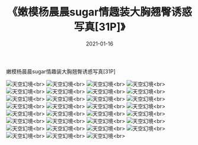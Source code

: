 ﻿---
layout: post
title: 《嫩模杨晨晨sugar情趣装大胸翘臀诱惑写真[31P]》
date: 2021-01-16
img: http://photo.orgx.cf/性感/2021/嫩模杨晨晨sugar情趣装大胸翘臀诱惑写真[31P]/000.jpg
tags: [美女,性感,泳衣]
---

嫩模杨晨晨sugar情趣装大胸翘臀诱惑写真[31P]



![天空幻境](http://photo.orgx.cf/性感/2021/嫩模杨晨晨sugar情趣装大胸翘臀诱惑写真[31P]/001.jpg''天空幻境'')<br>
![天空幻境](http://photo.orgx.cf/性感/2021/嫩模杨晨晨sugar情趣装大胸翘臀诱惑写真[31P]/002.jpg''天空幻境'')<br>
![天空幻境](http://photo.orgx.cf/性感/2021/嫩模杨晨晨sugar情趣装大胸翘臀诱惑写真[31P]/003.jpg''天空幻境'')<br>
![天空幻境](http://photo.orgx.cf/性感/2021/嫩模杨晨晨sugar情趣装大胸翘臀诱惑写真[31P]/004.jpg''天空幻境'')<br>
![天空幻境](http://photo.orgx.cf/性感/2021/嫩模杨晨晨sugar情趣装大胸翘臀诱惑写真[31P]/005.jpg''天空幻境'')<br>
![天空幻境](http://photo.orgx.cf/性感/2021/嫩模杨晨晨sugar情趣装大胸翘臀诱惑写真[31P]/006.jpg''天空幻境'')<br>
![天空幻境](http://photo.orgx.cf/性感/2021/嫩模杨晨晨sugar情趣装大胸翘臀诱惑写真[31P]/007.jpg''天空幻境'')<br>
![天空幻境](http://photo.orgx.cf/性感/2021/嫩模杨晨晨sugar情趣装大胸翘臀诱惑写真[31P]/008.jpg''天空幻境'')<br>
![天空幻境](http://photo.orgx.cf/性感/2021/嫩模杨晨晨sugar情趣装大胸翘臀诱惑写真[31P]/009.jpg''天空幻境'')<br>
![天空幻境](http://photo.orgx.cf/性感/2021/嫩模杨晨晨sugar情趣装大胸翘臀诱惑写真[31P]/010.jpg''天空幻境'')<br>
![天空幻境](http://photo.orgx.cf/性感/2021/嫩模杨晨晨sugar情趣装大胸翘臀诱惑写真[31P]/011.jpg''天空幻境'')<br>
![天空幻境](http://photo.orgx.cf/性感/2021/嫩模杨晨晨sugar情趣装大胸翘臀诱惑写真[31P]/012.jpg''天空幻境'')<br>
![天空幻境](http://photo.orgx.cf/性感/2021/嫩模杨晨晨sugar情趣装大胸翘臀诱惑写真[31P]/013.jpg''天空幻境'')<br>
![天空幻境](http://photo.orgx.cf/性感/2021/嫩模杨晨晨sugar情趣装大胸翘臀诱惑写真[31P]/014.jpg''天空幻境'')<br>
![天空幻境](http://photo.orgx.cf/性感/2021/嫩模杨晨晨sugar情趣装大胸翘臀诱惑写真[31P]/015.jpg''天空幻境'')<br>
![天空幻境](http://photo.orgx.cf/性感/2021/嫩模杨晨晨sugar情趣装大胸翘臀诱惑写真[31P]/016.jpg''天空幻境'')<br>
![天空幻境](http://photo.orgx.cf/性感/2021/嫩模杨晨晨sugar情趣装大胸翘臀诱惑写真[31P]/017.jpg''天空幻境'')<br>
![天空幻境](http://photo.orgx.cf/性感/2021/嫩模杨晨晨sugar情趣装大胸翘臀诱惑写真[31P]/018.jpg''天空幻境'')<br>
![天空幻境](http://photo.orgx.cf/性感/2021/嫩模杨晨晨sugar情趣装大胸翘臀诱惑写真[31P]/019.jpg''天空幻境'')<br>
![天空幻境](http://photo.orgx.cf/性感/2021/嫩模杨晨晨sugar情趣装大胸翘臀诱惑写真[31P]/020.jpg''天空幻境'')<br>
![天空幻境](http://photo.orgx.cf/性感/2021/嫩模杨晨晨sugar情趣装大胸翘臀诱惑写真[31P]/021.jpg''天空幻境'')<br>
![天空幻境](http://photo.orgx.cf/性感/2021/嫩模杨晨晨sugar情趣装大胸翘臀诱惑写真[31P]/022.jpg''天空幻境'')<br>
![天空幻境](http://photo.orgx.cf/性感/2021/嫩模杨晨晨sugar情趣装大胸翘臀诱惑写真[31P]/023.jpg''天空幻境'')<br>
![天空幻境](http://photo.orgx.cf/性感/2021/嫩模杨晨晨sugar情趣装大胸翘臀诱惑写真[31P]/024.jpg''天空幻境'')<br>
![天空幻境](http://photo.orgx.cf/性感/2021/嫩模杨晨晨sugar情趣装大胸翘臀诱惑写真[31P]/025.jpg''天空幻境'')<br>
![天空幻境](http://photo.orgx.cf/性感/2021/嫩模杨晨晨sugar情趣装大胸翘臀诱惑写真[31P]/026.jpg''天空幻境'')<br>
![天空幻境](http://photo.orgx.cf/性感/2021/嫩模杨晨晨sugar情趣装大胸翘臀诱惑写真[31P]/027.jpg''天空幻境'')<br>
![天空幻境](http://photo.orgx.cf/性感/2021/嫩模杨晨晨sugar情趣装大胸翘臀诱惑写真[31P]/028.jpg''天空幻境'')<br>
![天空幻境](http://photo.orgx.cf/性感/2021/嫩模杨晨晨sugar情趣装大胸翘臀诱惑写真[31P]/029.jpg''天空幻境'')<br>
![天空幻境](http://photo.orgx.cf/性感/2021/嫩模杨晨晨sugar情趣装大胸翘臀诱惑写真[31P]/030.jpg''天空幻境'')<br>
![天空幻境](http://photo.orgx.cf/性感/2021/嫩模杨晨晨sugar情趣装大胸翘臀诱惑写真[31P]/031.jpg''天空幻境'')<br>
